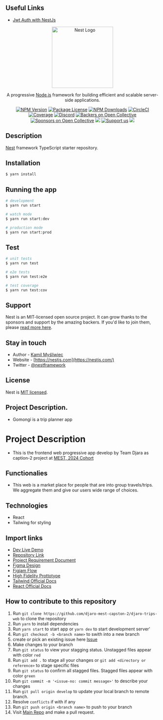 ## Useful Links
- [Jwt Auth with NestJs](https://www.sipios.com/blog-posts/implementing-authentication-in-nestjs-using-passport-and-jwt)


<p align="center">
  <a href="http://nestjs.com/" target="blank"><img src="https://nestjs.com/img/logo-small.svg" width="200" alt="Nest Logo" /></a>
</p>

[circleci-image]: https://img.shields.io/circleci/build/github/nestjs/nest/master?token=abc123def456
[circleci-url]: https://circleci.com/gh/nestjs/nest

  <p align="center">A progressive <a href="http://nodejs.org" target="_blank">Node.js</a> framework for building efficient and scalable server-side applications.</p>
    <p align="center">
<a href="https://www.npmjs.com/~nestjscore" target="_blank"><img src="https://img.shields.io/npm/v/@nestjs/core.svg" alt="NPM Version" /></a>
<a href="https://www.npmjs.com/~nestjscore" target="_blank"><img src="https://img.shields.io/npm/l/@nestjs/core.svg" alt="Package License" /></a>
<a href="https://www.npmjs.com/~nestjscore" target="_blank"><img src="https://img.shields.io/npm/dm/@nestjs/common.svg" alt="NPM Downloads" /></a>
<a href="https://circleci.com/gh/nestjs/nest" target="_blank"><img src="https://img.shields.io/circleci/build/github/nestjs/nest/master" alt="CircleCI" /></a>
<a href="https://coveralls.io/github/nestjs/nest?branch=master" target="_blank"><img src="https://coveralls.io/repos/github/nestjs/nest/badge.svg?branch=master#9" alt="Coverage" /></a>
<a href="https://discord.gg/G7Qnnhy" target="_blank"><img src="https://img.shields.io/badge/discord-online-brightgreen.svg" alt="Discord"/></a>
<a href="https://opencollective.com/nest#backer" target="_blank"><img src="https://opencollective.com/nest/backers/badge.svg" alt="Backers on Open Collective" /></a>
<a href="https://opencollective.com/nest#sponsor" target="_blank"><img src="https://opencollective.com/nest/sponsors/badge.svg" alt="Sponsors on Open Collective" /></a>
  <a href="https://paypal.me/kamilmysliwiec" target="_blank"><img src="https://img.shields.io/badge/Donate-PayPal-ff3f59.svg"/></a>
    <a href="https://opencollective.com/nest#sponsor"  target="_blank"><img src="https://img.shields.io/badge/Support%20us-Open%20Collective-41B883.svg" alt="Support us"></a>
  <a href="https://twitter.com/nestframework" target="_blank"><img src="https://img.shields.io/twitter/follow/nestframework.svg?style=social&label=Follow"></a>
</p>
  <!--[![Backers on Open Collective](https://opencollective.com/nest/backers/badge.svg)](https://opencollective.com/nest#backer)
  [![Sponsors on Open Collective](https://opencollective.com/nest/sponsors/badge.svg)](https://opencollective.com/nest#sponsor)-->

## Description

[Nest](https://github.com/nestjs/nest) framework TypeScript starter repository.

## Installation

```bash
$ yarn install
```

## Running the app

```bash
# development
$ yarn run start

# watch mode
$ yarn run start:dev

# production mode
$ yarn run start:prod
```

## Test

```bash
# unit tests
$ yarn run test

# e2e tests
$ yarn run test:e2e

# test coverage
$ yarn run test:cov
```

## Support

Nest is an MIT-licensed open source project. It can grow thanks to the sponsors and support by the amazing backers. If you'd like to join them, please [read more here](https://docs.nestjs.com/support).

## Stay in touch

- Author - [Kamil Myśliwiec](https://kamilmysliwiec.com)
- Website - [https://nestjs.com](https://nestjs.com/)
- Twitter - [@nestframework](https://twitter.com/nestframework)

## License

Nest is [MIT licensed](LICENSE).

## Project Description.
- Gomongi is a trip planner app

# Project Description
- This is the frontend web progressive app develop by Team Djara as caption-2 project at [MEST, 2024 Cohort](https://meltwater.org/)

## Functionalies
- This web is a market place for people that are into group travels/trips. We aggregate them and give our users wide range of choices.

## Technologies
- React
- Tailwing for styling

## Import links
- [Dev Live Demo](https://djaro-trips-web.vercel.app/)
- [Repository Link](https://github.com/djaro-mest-capston-2/djaro-trips-web)
- [Project Requirement Document](https://docs.google.com/document/d/1CbCCAsBdMFxzLllbTiinRJIy2t9f9eT5/edit)
- [Figma Design](https://www.figma.com/file/xStlPvBP0jp1BScE4hGser/Untitled?type=design&node-id=1-3&mode=design&t=S7RsLYOaqB24bG8p-0)
- [Figjam Flow](https://www.figma.com/file/ZzQyh9ciKxSGcy45DUPKp9/Flow-Charts?type=whiteboard&node-id=0-1&t=7q6AyDIOvEnPlZzE-0)
- [High Fidelity Prottotype](https://app.flutterflow.io/project/monji-lsn3z7)
- [Tailwind Official Docs](https://v2.tailwindcss.com/docs/)
- [React Official Docs](https://react.dev/)
## How to contribute to this repository

1. Run `git clone https://github.com/djaro-mest-capston-2/djaro-trips-web` to clone the repository 
2. Run `yarn` to install dependencies
3. Run `yarn start` to start app or `yarn dev` to start development server'
4. Run `git checkout -b <branch name>` to swith into a new branch
5. create or pick an existing issue here [Issue](https://github.com/djaro-mest-capston-2/djaro-trips-web/issues)
6. Make changes to your branch
7. Run `git status` to view your stagging status. Unstagged files appear with color `red`
8. Run `git add .` to stage all your changes or `git add <directory or reference>` to stage specific files
9. Run `git status` to confirm all stagged files. Stagged files appear with color `green`
10. Run `git commit -m '<issue-no: commit message>'` to describe your changes
11. Run `git pull origin develop` to update your local branch to remote branch. 
12. Resolve `conflicts` if with if any
13. Run `git push origin <branch name>` to push to your branch
14. Visit [Main Repo](https://github.com/djaro-mest-capston-2/djaro-trips-web) and make a pull request.